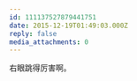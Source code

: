 ```yaml
---
id: 111137527879441751
date: 2015-12-19T01:49:03.000Z
reply: false
media_attachments: 0
---
```


右眼跳得厉害啊。

